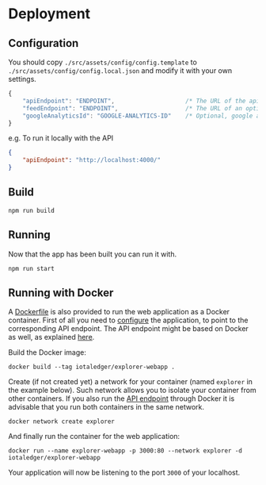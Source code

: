 # Deployment

## Configuration

You should copy `./src/assets/config/config.template` to `./src/assets/config/config.local.json` and modify it with your own settings.

```js
{
    "apiEndpoint": "ENDPOINT",                    /* The URL of the api endpoint e.g. https://api.my-domain.com */
    "feedEndpoint": "ENDPOINT",                   /* The URL of an optional secondary endpoint to use for just the feeds e.g. https://feeds-api.my-domain.com */
    "googleAnalyticsId": "GOOGLE-ANALYTICS-ID"    /* Optional, google analytics id */
}
```

e.g. To run it locally with the API

```json
{
    "apiEndpoint": "http://localhost:4000/"
}
```

## Build

```shell
npm run build
```

## Running

Now that the app has been built you can run it with.

```shell
npm run start
```

## Running with Docker

A [Dockerfile](./Dockerfile) is also provided to run the web application as a Docker container. First of all you need to [configure](#Configuration) the application, to point to the corresponding API endpoint. The API endpoint might be based on Docker as well, as explained [here](../api/DEPLOYMENT.md#running-with-docker).

Build the Docker image: 

```shell
docker build --tag iotaledger/explorer-webapp .
```

Create (if not created yet) a network for your container (named `explorer` in the example below). Such network allows you to isolate your container from other containers. If you also run the [API endpoint](../api) through Docker it is advisable that you run both containers in the same network. 

```shell
docker network create explorer
```

And finally run the container for the web application:

```shell
docker run --name explorer-webapp -p 3000:80 --network explorer -d iotaledger/explorer-webapp 
```

Your application will now be listening to the port `3000` of your localhost. 
